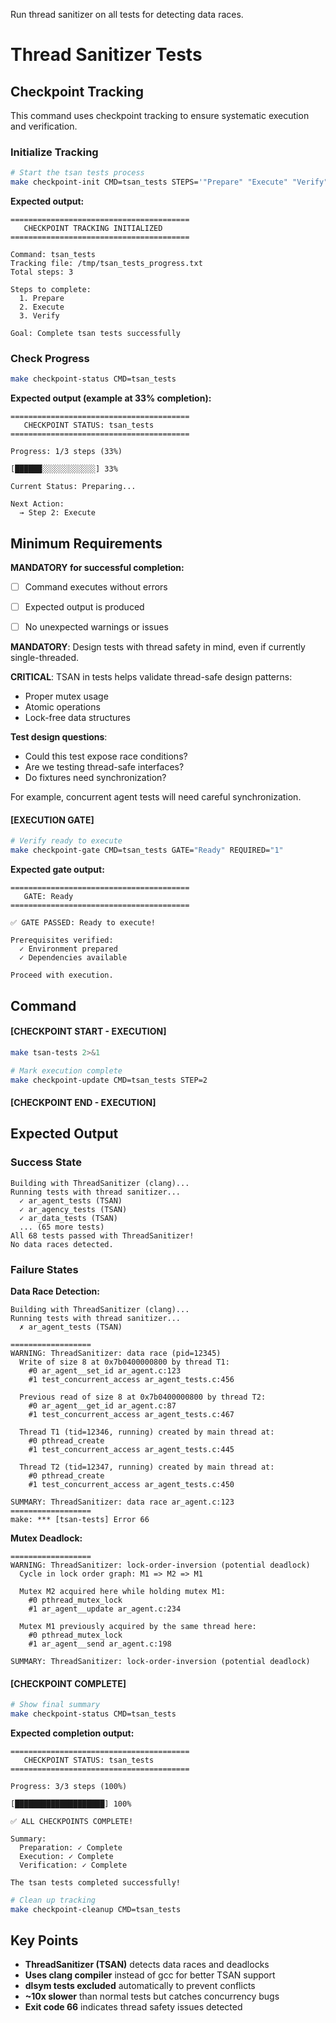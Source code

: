 Run thread sanitizer on all tests for detecting data races.


# Thread Sanitizer Tests
## Checkpoint Tracking

This command uses checkpoint tracking to ensure systematic execution and verification.

### Initialize Tracking
```bash
# Start the tsan tests process
make checkpoint-init CMD=tsan_tests STEPS='"Prepare" "Execute" "Verify"'
```

**Expected output:**
```
========================================
   CHECKPOINT TRACKING INITIALIZED
========================================

Command: tsan_tests
Tracking file: /tmp/tsan_tests_progress.txt
Total steps: 3

Steps to complete:
  1. Prepare
  2. Execute
  3. Verify

Goal: Complete tsan tests successfully
```

### Check Progress
```bash
make checkpoint-status CMD=tsan_tests
```

**Expected output (example at 33% completion):**
```
========================================
   CHECKPOINT STATUS: tsan_tests
========================================

Progress: 1/3 steps (33%)

[██████░░░░░░░░░░░░] 33%

Current Status: Preparing...

Next Action:
  → Step 2: Execute
```

## Minimum Requirements

**MANDATORY for successful completion:**
- [ ] Command executes without errors
- [ ] Expected output is produced
- [ ] No unexpected warnings or issues




**MANDATORY**: Design tests with thread safety in mind, even if currently single-threaded.

**CRITICAL**: TSAN in tests helps validate thread-safe design patterns:
- Proper mutex usage
- Atomic operations
- Lock-free data structures

**Test design questions**:
- Could this test expose race conditions?
- Are we testing thread-safe interfaces?
- Do fixtures need synchronization?

For example, concurrent agent tests will need careful synchronization.

#### [EXECUTION GATE]
```bash
# Verify ready to execute
make checkpoint-gate CMD=tsan_tests GATE="Ready" REQUIRED="1"
```

**Expected gate output:**
```
========================================
   GATE: Ready
========================================

✅ GATE PASSED: Ready to execute!

Prerequisites verified:
  ✓ Environment prepared
  ✓ Dependencies available
  
Proceed with execution.
```

## Command

#### [CHECKPOINT START - EXECUTION]

```bash
make tsan-tests 2>&1

# Mark execution complete
make checkpoint-update CMD=tsan_tests STEP=2
```


#### [CHECKPOINT END - EXECUTION]
## Expected Output

### Success State
```
Building with ThreadSanitizer (clang)...
Running tests with thread sanitizer...
  ✓ ar_agent_tests (TSAN)
  ✓ ar_agency_tests (TSAN)
  ✓ ar_data_tests (TSAN)
  ... (65 more tests)
All 68 tests passed with ThreadSanitizer!
No data races detected.
```

### Failure States

**Data Race Detection:**
```
Building with ThreadSanitizer (clang)...
Running tests with thread sanitizer...
  ✗ ar_agent_tests (TSAN)

==================
WARNING: ThreadSanitizer: data race (pid=12345)
  Write of size 8 at 0x7b0400000800 by thread T1:
    #0 ar_agent__set_id ar_agent.c:123
    #1 test_concurrent_access ar_agent_tests.c:456

  Previous read of size 8 at 0x7b0400000800 by thread T2:
    #0 ar_agent__get_id ar_agent.c:87
    #1 test_concurrent_access ar_agent_tests.c:467

  Thread T1 (tid=12346, running) created by main thread at:
    #0 pthread_create
    #1 test_concurrent_access ar_agent_tests.c:445

  Thread T2 (tid=12347, running) created by main thread at:
    #0 pthread_create
    #1 test_concurrent_access ar_agent_tests.c:450

SUMMARY: ThreadSanitizer: data race ar_agent.c:123
==================
make: *** [tsan-tests] Error 66
```

**Mutex Deadlock:**
```
==================
WARNING: ThreadSanitizer: lock-order-inversion (potential deadlock)
  Cycle in lock order graph: M1 => M2 => M1

  Mutex M2 acquired here while holding mutex M1:
    #0 pthread_mutex_lock
    #1 ar_agent__update ar_agent.c:234

  Mutex M1 previously acquired by the same thread here:
    #0 pthread_mutex_lock
    #1 ar_agent__send ar_agent.c:198

SUMMARY: ThreadSanitizer: lock-order-inversion (potential deadlock)
```


#### [CHECKPOINT COMPLETE]
```bash
# Show final summary
make checkpoint-status CMD=tsan_tests
```

**Expected completion output:**
```
========================================
   CHECKPOINT STATUS: tsan_tests
========================================

Progress: 3/3 steps (100%)

[████████████████████] 100%

✅ ALL CHECKPOINTS COMPLETE!

Summary:
  Preparation: ✓ Complete
  Execution: ✓ Complete  
  Verification: ✓ Complete

The tsan tests completed successfully!
```

```bash
# Clean up tracking
make checkpoint-cleanup CMD=tsan_tests
```

## Key Points

- **ThreadSanitizer (TSAN)** detects data races and deadlocks
- **Uses clang compiler** instead of gcc for better TSAN support
- **dlsym tests excluded** automatically to prevent conflicts
- **~10x slower** than normal tests but catches concurrency bugs
- **Exit code 66** indicates thread safety issues detected
